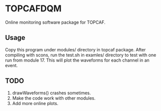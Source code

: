 # TOPCAFDQM

Online monitoring software package for TOPCAF.

## Usage

Copy this program under modules/ directory in topcaf package. After compiling with scons, run the test.sh in examles/ directory to test with one run from module 17. This will plot the waveforms for each channel in an event.

## TODO

1. drawWaveforms() crashes sometimes.
2. Make the code work with other modules.
3. Add more online plots.
